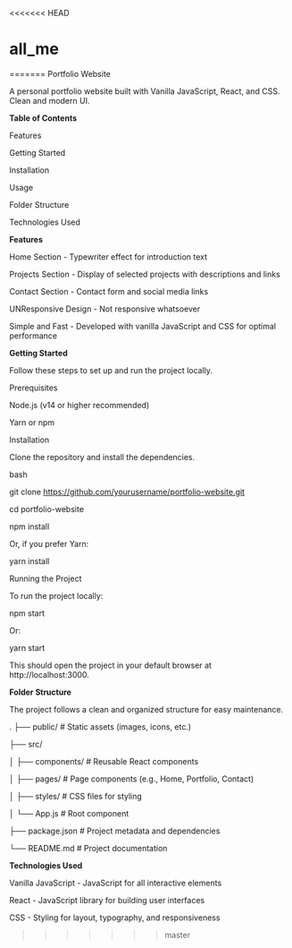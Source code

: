 <<<<<<< HEAD
# all_me
=======
Portfolio Website

A personal portfolio website built with Vanilla JavaScript, React, and CSS. Clean and modern UI.

**Table of Contents**

Features

Getting Started

Installation

Usage

Folder Structure

Technologies Used



**Features**

Home Section - Typewriter effect for introduction text

Projects Section - Display of selected projects with descriptions and links

Contact Section - Contact form and social media links
 
UNResponsive Design - Not responsive whatsoever

Simple and Fast - Developed with vanilla JavaScript and CSS for optimal performance

**Getting Started**

Follow these steps to set up and run the project locally.


Prerequisites

Node.js (v14 or higher recommended)

Yarn or npm

Installation

Clone the repository and install the dependencies.


bash

git clone https://github.com/yourusername/portfolio-website.git

cd portfolio-website

npm install

Or, if you prefer Yarn:


yarn install

Running the Project

To run the project locally:


npm start

Or:

yarn start

This should open the project in your default browser at http://localhost:3000.


**Folder Structure**

The project follows a clean and organized structure for easy maintenance.

.
├── public/             # Static assets (images, icons, etc.)

├── src/

│   ├── components/     # Reusable React components

│   ├── pages/          # Page components (e.g., Home, Portfolio, Contact)

│   ├── styles/         # CSS files for styling

│   └── App.js          # Root component

├── package.json        # Project metadata and dependencies

└── README.md           # Project documentation

**Technologies Used**

Vanilla JavaScript - JavaScript for all interactive elements

React - JavaScript library for building user interfaces

CSS - Styling for layout, typography, and responsiveness

>>>>>>> master
